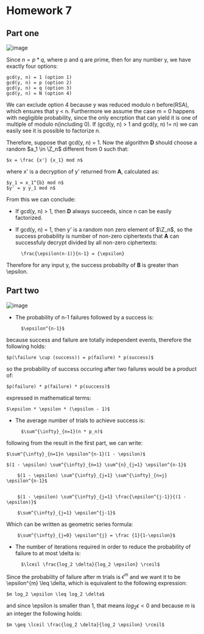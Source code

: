 # Homework 7

## Part one

![image](https://user-images.githubusercontent.com/48418580/146544733-50dd20ac-0904-4a41-886e-2b7592b6ea41.png)

Since $n = p*q$, where p and q are prime, then for any number y, we have exactly four options:

	gcd(y, n) = 1 (option 1)
	gcd(y, n) = p (option 2)
	gcd(y, n) = q (option 3)
	gcd(y, n) = N (option 4)

We can exclude option 4 because y was reduced modulo n before(RSA), which ensures that y < n. 
Furthermore we assume the case m = 0 happens with negligible probability, since the only encrption that can yield it is one of multiple of modulo n(including 0).
If (gcd(y, n) > 1 and gcd(y, n) != n) we can easily see it is possible to factorize n.

Therefore, suppose that gcd(y, n) = 1.
Now the algorithm **D** should choose a random $a_1 \in \Z_n$ different from 0 such that:

	$x = \frac {x'} {x_1} mod n$

where x' is a decryption of y' returned from **A**, calculated as:

	$y_1 = x_1^{b} mod n$
	$y' = y y_1 mod n$

From this we can conclude:
- If gcd(y, n) > 1, then **D** always succeeds, since n can be easily factorized.

- If gcd(y, n) = 1, then y' is a random non zero element of $\Z_n$, so the success probability is number of non-zero ciphertexts that **A** can successfuly decrypt divided by all non-zero ciphertexts:
	
		\frac{\epsilon(n-1)}{n-1} = {\epsilon}

Therefore for any input y, the success probabilty of **B** is greater than \epsilon.

## Part two

![image](https://user-images.githubusercontent.com/48418580/146544780-62936b52-8900-40c3-ba70-1474f948275d.png)

- The probability of n-1 failures followed by a success is:

		$\epsilon^{n-1}$ 

because success and failure are totally independent events, therefore the following holds:

	$p(\failure \cup (success)) = p(failure) * p(success)$

so the probability of success occuring after two failures would be a product of:

	$p(failure) * p(failure) * p(success)$

expressed in mathematical terms:

	$\epsilon * \epsilon * (\epsilon - 1)$

- The average number of trials to achieve success is:

		$\sum^{\infty}_{n=1}(n * p_n)$

following from the result in the first part, we can write:

	$\sum^{\infty}_{n=1}n \epsilon^{n-1}(1 - \epsilon)$

	$(1 - \epsilon) \sum^{\infty}_{n=1} \sum^{n}_{j=1} \epsilon^{n-1}$

      	$(1 - \epsilon) \sum^{\infty}_{j=1} \sum^{\infty}_{n=j} \epsilon^{n-1}$


      	$(1 - \epsilon) \sum^{\infty}_{j=1} \frac{\epsilon^{j-1}}{(1 - \epsilon)}$

      	$\sum^{\infty}_{j=1} \epsilon^{j-1}$

Which can be written as geometric series formula:

      	$\sum^{\infty}_{j=0} \epsilon^{j} = \frac {1}{1-\epsilon}$


- The number of iterations required in order to reduce the probability of failure to at most \delta is:

		$\lceil \frac{log_2 \delta}{log_2 \epsilon} \rceil$	

Since the probability of failure after m trials is $\epsilon^{m}$ and we want it to be \epsilon^{m} \leq \delta, which is equivalent to the following expression:

	$m log_2 \epsilon \leq log_2 \delta$

and since \epsilon is smaller than 1, that means $log_2 \epsilon < 0$ and because $m$ is an integer the following holds:

	$m \geq \lceil \frac{log_2 \delta}{log_2 \epsilon} \rceil$
